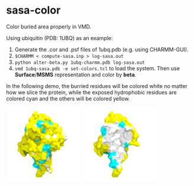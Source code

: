 # sasa-color
Color buried area properly in VMD.

Using ubiquitin (PDB: 1UBQ) as an example:

1. Generate the .cor and .psf files of 1ubq.pdb (e.g. using CHARMM-GUI).
2. `$CHARMM < compute-sasa.inp > log-sasa.out`
3. `python alter-beta.py 1ubq-charmm.pdb log-sasa.out`
4. `vmd 1ubq-sasa.pdb -e set-colors.tcl` to load the system. Then use **Surface**/**MSMS** representation and color by **beta**.

In the following demo, the burried residues will be colored white no matter how we slice the protein, while the exposed hydrophobic residues are colored cyan and the others will be colored yellow.

<img src="demo/whole.png" width="40%" height="40%" alt="whole" align="center" />
<img src="demo/slice.png" width="40%" height="40%" alt="whole" align="center" />